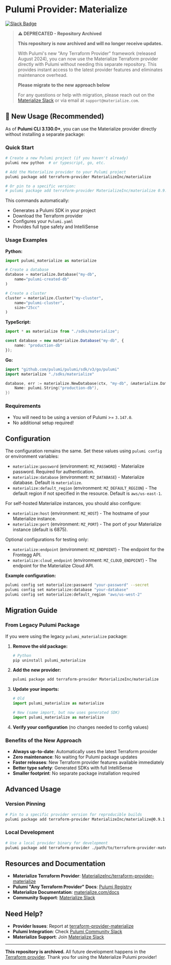 # Pulumi Provider: Materialize

[![Slack Badge](https://img.shields.io/badge/Join%20us%20on%20Slack!-blueviolet?style=flat&logo=slack&link=https://materialize.com/s/chat)](https://materialize.com/s/chat)

> **⚠️ DEPRECATED - Repository Archived**
>
> **This repository is now archived and will no longer receive updates.** 
>
> With Pulumi's new "Any Terraform Provider" framework (released August 2024), you can now use the Materialize Terraform provider directly with Pulumi without needing this separate repository. This provides instant access to the latest provider features and eliminates maintenance overhead.
>
> **Please migrate to the new approach below**
>
> For any questions or help with migration, please reach out on the [Materialize Slack](https://materialize.com/s/chat) or via email at `support@materialize.com`.

## 🚀 New Usage (Recommended)

As of **Pulumi CLI 3.130.0+**, you can use the Materialize provider directly without installing a separate package:

### Quick Start

```bash
# Create a new Pulumi project (if you haven't already)
pulumi new python  # or typescript, go, etc.

# Add the Materialize provider to your Pulumi project
pulumi package add terraform-provider MaterializeInc/materialize

# Or pin to a specific version:
# pulumi package add terraform-provider MaterializeInc/materialize 0.9.1
```

This commands automatically:
- Generates a Pulumi SDK in your project
- Download the Terraform provider
- Configures your `Pulumi.yaml`
- Provides full type safety and IntelliSense

### Usage Examples

**Python:**
```python
import pulumi_materialize as materialize

# Create a database
database = materialize.Database("my-db",
    name="pulumi-created-db"
)

# Create a cluster 
cluster = materialize.Cluster("my-cluster",
    name="pulumi-cluster",
    size="25cc"
)
```

**TypeScript:**
```typescript
import * as materialize from "./sdks/materialize";

const database = new materialize.Database("my-db", {
    name: "production-db"
});
```

**Go:**
```go
import "github.com/pulumi/pulumi/sdk/v3/go/pulumi"
import materialize "./sdks/materialize"

database, err := materialize.NewDatabase(ctx, "my-db", &materialize.DatabaseArgs{
    Name: pulumi.String("production-db"),
})
```

### Requirements

- You will need to be using a version of Pulumi >= `3.147.0`.
- No additional setup required!

## Configuration

The configuration remains the same. Set these values using `pulumi config` or environment variables:

- `materialize:password` (environment: `MZ_PASSWORD`) - Materialize password. Required for authentication.
- `materialize:database` (environment: `MZ_DATABASE`) - Materialize database. Default is `materialize`.
- `materialize:default_region` (environment: `MZ_DEFAULT_REGION`) - The default region if not specified in the resource. Default is `aws/us-east-1`.

For self-hosted Materialize instances, you should also configure:

- `materialize:host` (environment: `MZ_HOST`) - The hostname of your Materialize instance.
- `materialize:port` (environment: `MZ_PORT`) - The port of your Materialize instance (default is 6875).

Optional configurations for testing only:

- `materialize:endpoint` (environment: `MZ_ENDPOINT`) - The endpoint for the Frontegg API.
- `materialize:cloud_endpoint` (environment: `MZ_CLOUD_ENDPOINT`) - The endpoint for the Materialize Cloud API.

**Example configuration:**
```bash
pulumi config set materialize:password "your-password" --secret
pulumi config set materialize:database "your-database"
pulumi config set materialize:default_region "aws/us-west-2"
```

## Migration Guide

### From Legacy Pulumi Package

If you were using the legacy `pulumi_materialize` package:

1. **Remove the old package:**
   ```bash
   # Python
   pip uninstall pulumi_materialize
   ```

2. **Add the new provider:**
   ```bash
   pulumi package add terraform-provider MaterializeInc/materialize
   ```

3. **Update your imports:**
   ```python
   # Old
   import pulumi_materialize as materialize

   # New (same import, but now uses generated SDK)
   import pulumi_materialize as materialize
   ```

4. **Verify your configuration** (no changes needed to config values)

### Benefits of the New Approach

- **Always up-to-date**: Automatically uses the latest Terraform provider
- **Zero maintenance**: No waiting for Pulumi package updates
- **Faster releases**: New Terraform provider features available immediately
- **Better type safety**: Generated SDKs with full IntelliSense
- **Smaller footprint**: No separate package installation required

## Advanced Usage

### Version Pinning
```bash
# Pin to a specific provider version for reproducible builds
pulumi package add terraform-provider MaterializeInc/materialize@0.9.1
```

### Local Development
```bash
# Use a local provider binary for development
pulumi package add terraform-provider ./path/to/terraform-provider-materialize
```

## Resources and Documentation

- **Materialize Terraform Provider**: [MaterializeInc/terraform-provider-materialize](https://github.com/MaterializeInc/terraform-provider-materialize)
- **Pulumi "Any Terraform Provider" Docs**: [Pulumi Registry](https://www.pulumi.com/registry/packages/terraform-provider/)
- **Materialize Documentation**: [materialize.com/docs](https://materialize.com/docs)
- **Community Support**: [Materialize Slack](https://materialize.com/s/chat)

## Need Help?

- **Provider Issues**: Report at [terraform-provider-materialize](https://github.com/MaterializeInc/terraform-provider-materialize/issues)
- **Pulumi Integration**: Check [Pulumi Community Slack](https://slack.pulumi.com/)
- **Materialize Support**: Join [Materialize Slack](https://materialize.com/s/chat)

---

**This repository is archived.** All future development happens in the [Terraform provider](https://github.com/MaterializeInc/terraform-provider-materialize). Thank you for using the Materialize Pulumi provider!
